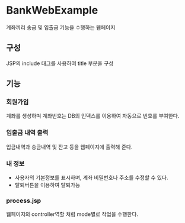 # BankWebExample
계좌끼리 송금 및 입출금 기능을 수행하는 웹페이지
## 구성
JSP의 include 태그를 사용하여 title 부분을 구성
## 기능
### 회원가입
계좌를 생성하며 계좌번호는 DB의 인덱스를 이용하여 자동으로 번호를 부여한다.
### 입출금 내역 출력
입금내역과 송금내역 및 잔고 등을 웹페이지에 출력해 준다.
### 내 정보
* 사용자의 기본정보를 표시하며, 계좌 비밀번호나 주소를 수정할 수 있다.
* 탈퇴버튼을 이용하여 탈퇴가능
### process.jsp
웹페이지의 controller역할 처럼 mode별로 작업을 수행한다.
